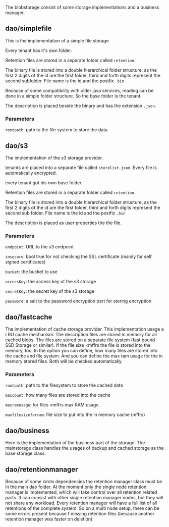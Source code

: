 The blobstorage consist of some storage implementations and a business manager.

## dao/simplefile

This is the implementation of a simple file storage. 

Every tenant has it's own folder. 

Retention files are stored in a separate folder called `retention`.

The binary file is stored into a double hierarchical folder structure, as the first 2 digits of the id are the first folder, third and forth digits represent the second subfolder. File name is the id and the postfix `.bin`

Because of some compatibility with older java services, reading can be done in a simple folder structure. So the base folder is the tenant.

The description is placed beside the binary and has the extension `.json`. 

### Parameters

`rootpath`: path to the file system to store the data

## dao/s3

The implementation of the s3 storage provider.

tenants are placed into a separate file called `storelist.json`. Every file is automatically encrypted.

every tenant got his own base folder.

Retention files are stored in a separate folder called `retention`.

The binary file is stored into a double hierarchical folder structure, as the first 2 digits of the id are the first folder, third and forth digits represent the second sub folder. File name is the id and the postfix `.bin`

The description is placed as user properties the the file. 

### Parameters

`endpoint`: URL to the s3 endpoint

`insecure`: bool true for not checking the SSL certificate (mainly for self signed certificates)

`bucket`: the bucket to use

`accessKey`: the access key of the s3 storage

`secretKey`: the secret key of the s3 storage

`password`: a salt to the password encryption part for storing encryption

## dao/fastcache

The implementation of cache storage provider. This implementation usage a LRU cache mechanism. The description files are stored in memory for all cached blobs. The files are stored on a separate file system (fast bound SSD Storage or similar). If the file size <mffrs the file is stored into the memory, too. In the option you can define, how many files are stored into the cache and file system. And you can define the max ram usage for the in memory stored files. Both will be checked automatically. 

### Parameters

`rootpath`: path to the filesystem to store the cached data

`maxcount`: how many files are stored into the cache

`maxramusage`: for files <mffrs max RAM usage.

`maxfilesizeforram`: file size to put into the in memory cache (mffrs)

## dao/business

Here is the implementation of the business part of the storage. The mainstorage class handles the usages of backup and cached storage as the base storage class.



## dao/retentionmanager

Because of some circle dependencies the retention manager class must be in the main dao folder. At the moment only the single node retention manager is implemented, which will take control over all retention related parts. It can consist with other single retention manager nodes, but they will not share any workload. Every retention manager will have a full list of all retentions of the complete system. So on a multi node setup,  there can be some errors present because f missing retention files (because another retention manager was faster on deletion)